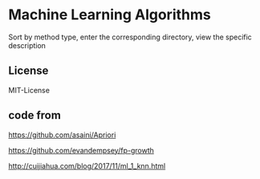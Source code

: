 Machine Learning Algorithms
==========================================

Sort by method type, enter the corresponding directory, view the specific description

License
-------
MIT-License

code from
--------

https://github.com/asaini/Apriori

https://github.com/evandempsey/fp-growth

http://cuijiahua.com/blog/2017/11/ml_1_knn.html

